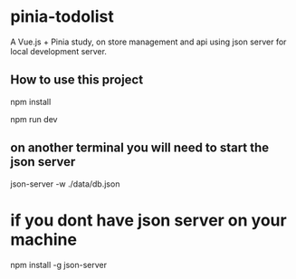 # pinia-todolist
A Vue.js + Pinia study, on store management and api using json server for local development server.

## How to use this project

npm install 

npm run dev

## on another terminal you will need to start the json server

json-server -w ./data/db.json

# if you dont have json server on your machine
npm install -g json-server 